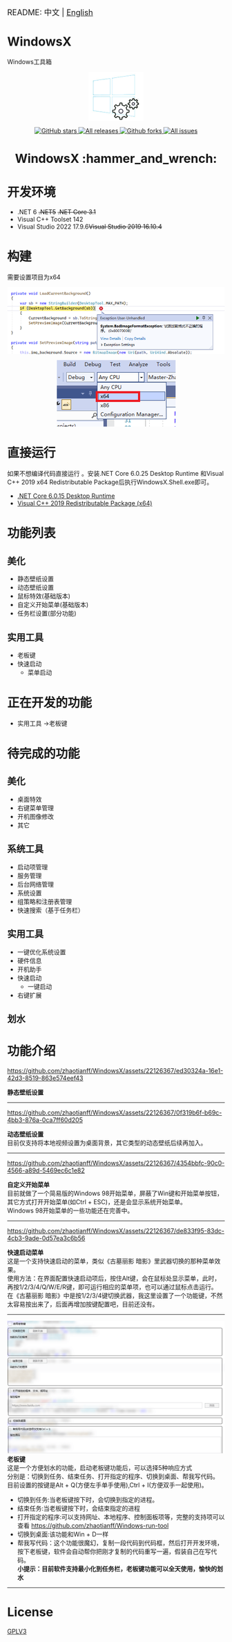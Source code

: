 <font size=4> README: 中文 | <a href="./README-en.md">English</a>  </font>

# WindowsX
Windows工具箱

<p align="center">
<a href="https://github.com/zhaotianff/WindowsX" target="_blank">
<img align="center" alt="WindowsX" src="logo.png" />
</a>
</p>
<p align="center">
<a href="https://github.com/zhaotianff/WindowsX/stargazers" target="_blank">
 <img alt="GitHub stars" src="https://img.shields.io/github/stars/zhaotianff/WindowsX.svg" />
</a>
<a href="https://github.com/zhaotianff/WindowsX/releases" target="_blank">
 <img alt="All releases" src="https://img.shields.io/github/downloads/zhaotianff/WindowsX/total.svg" />
</a>
<a href="https://github.com/zhaotianff/WindowsX/network/members" target="_blank">
 <img alt="Github forks" src="https://img.shields.io/github/forks/zhaotianff/WindowsX.svg" />
</a>
<a href="https://github.com/zhaotianff/WindowsX/issues" target="_blank">
 <img alt="All issues" src="https://img.shields.io/github/issues/zhaotianff/WindowsX.svg" />
</a>
</p>
<h1 align="center">WindowsX :hammer_and_wrench: </h1>

# 开发环境
* .NET 6 ~~.NET5~~ ~~.NET Core 3.1~~
* Visual C++ Toolset 142
* Visual Studio 2022 17.9.6~~Visual Studio 2019 16.10.4~~

# 构建
需要设置项目为x64
<p align="center">
    <img align="center" alt="error dll format" src="Screenshots/error_dll_format.png" />
</p>
<p align="center">
    <img align="center" alt="build x64" src="Screenshots/build_x64.png" />
</p>

# 直接运行
如果不想编译代码直接运行 。安装.NET Core 6.0.25 Desktop Runtime 和Visual C++ 2019 x64 Redistributable Package后执行WindowsX.Shell.exe即可。
* [.NET Core 6.0.15 Desktop Runtime](https://dotnet.microsoft.com/zh-cn/download/dotnet/thank-you/runtime-desktop-6.0.15-windows-x64-installer)
* [Visual C++ 2019 Redistributable Package (x64)](https://aka.ms/vs/16/release/VC_redist.x64.exe)

# 功能列表
## 美化
  * 静态壁纸设置
  * 动态壁纸设置
  * 鼠标特效(基础版本)
  * 自定义开始菜单(基础版本)
  * 任务栏设置(部分功能)
## 实用工具
  * 老板键
  * 快速启动
      *  菜单启动

# 正在开发的功能
  * 实用工具 ->老板键

# 待完成的功能
## 美化
  * 桌面特效
  * 右键菜单管理
  * 开机图像修改
  * 其它
## 系统工具
  * 启动项管理
  * 服务管理
  * 后台网络管理
  * 系统设置
  * 组策略和注册表管理
  * 快速搜索（基于任务栏）
## 实用工具
  * 一键优化系统设置
  * 硬件信息
  * 开机助手
  * 快速启动
      *  一键启动
  * 右键扩展
## 划水

# 功能介绍

https://github.com/zhaotianff/WindowsX/assets/22126367/ed30324a-16e1-42d3-8519-863e574eef43

**静态壁纸设置**   

---

https://github.com/zhaotianff/WindowsX/assets/22126367/0f319b6f-b69c-4bb3-876a-0ca7ff60d205

**动态壁纸设置**  
目前仅支持将本地视频设置为桌面背景，其它类型的动态壁纸后续再加入。  

---

https://github.com/zhaotianff/WindowsX/assets/22126367/4354bbfc-90c0-4566-a89d-5469ec6c1e82

**自定义开始菜单**  
目前就做了一个简易版的Windows 98开始菜单，屏蔽了Win键和开始菜单按钮，其它方式打开开始菜单(如Ctrl + ESC)，还是会显示系统开始菜单。    
Windows 98开始菜单的一些功能还在完善中。    

---

https://github.com/zhaotianff/WindowsX/assets/22126367/de833f95-83dc-4cb3-9ade-0d57ea3c6b56

**快速启动菜单**  
这是一个支持快速启动的菜单，类似《古墓丽影 暗影》里武器切换的那种菜单效果。      
使用方法：在界面配置快速启动项后，按住Alt键，会在鼠标处显示菜单，此时，再按1/2/3/4/Q/W/E/R键，即可运行相应的菜单项，也可以通过鼠标点击运行。    
在《古墓丽影 暗影》中是按1/2/3/4键切换武器，我这里设置了一个功能键，不然太容易按出来了，后面再增加按键配置吧，目前还没有。  

---
![boss_key](Screenshots/boss_key.png)  
**老板键**  
这是一个方便划水的功能，启动老板键功能后，可以选择5种响应方式  
分别是：切换到任务、结束任务、打开指定的程序、切换到桌面、帮我写代码。  
目前设置的按键是Alt + Q(方便左手单手使用),Ctrl + I(方便双手一起使用)。  
* 切换到任务:当老板键按下时，会切换到指定的进程。
* 结束任务:当老板键按下时，会结束指定的进程
* 打开指定的程序:可以支持网址、本地程序、控制面板项等，完整的支持项可以查看 https://github.com/zhaotianff/Windows-run-tool
* 切换到桌面:该功能和Win + D一样
* 帮我写代码：这个功能很魔幻，复制一段代码到代码框，然后打开开发环境，按下老板键，软件会自动帮你把刚才复制的代码重写一遍，假装自己在写代码。  
**小提示：目前软件支持最小化到任务栏，老板键功能可以全天使用，愉快的划水**
  
---
# License
[GPLV3](LICENSE)




